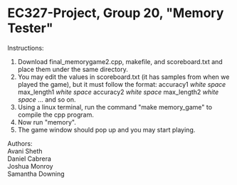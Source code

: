 # EC327-Project, Group 20, "Memory Tester"

Instructions:
1. Download final_memorygame2.cpp, makefile, and scoreboard.txt and place them under the same directory.
2. You may edit the values in scoreboard.txt (it has samples from when we played the game), but it must follow the format: accuracy1 *white space* max_length1 *white space* accuracy2 *white space* max_length2 *white space* ... and so on.
4. Using a linux terminal, run the command "make memory_game" to compile the cpp program.
5. Now run "memory".
6. The game window should pop up and you may start playing.

Authors:  
Avani Sheth  
Daniel Cabrera  
Joshua Monroy  
Samantha Downing  
